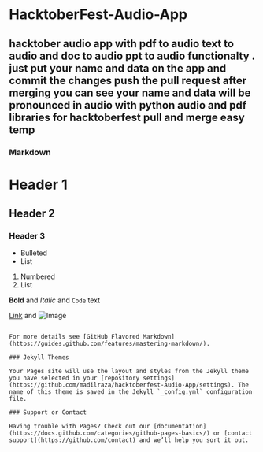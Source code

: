 # HacktoberFest-Audio-App 

## hacktober audio app with pdf to audio text to audio and doc to audio ppt to audio functionalty . just put your name and data on the app and commit the changes push the pull request after merging you can see your name and data will be pronounced in audio with python audio and pdf libraries for hacktoberfest pull and merge easy temp
### Markdown


# Header 1
## Header 2
### Header 3

- Bulleted
- List

1. Numbered
2. List

**Bold** and _Italic_ and `Code` text

[Link](url) and ![Image](src)
```

For more details see [GitHub Flavored Markdown](https://guides.github.com/features/mastering-markdown/).

### Jekyll Themes

Your Pages site will use the layout and styles from the Jekyll theme you have selected in your [repository settings](https://github.com/madilraza/hacktoberfest-Audio-App/settings). The name of this theme is saved in the Jekyll `_config.yml` configuration file.

### Support or Contact

Having trouble with Pages? Check out our [documentation](https://docs.github.com/categories/github-pages-basics/) or [contact support](https://github.com/contact) and we’ll help you sort it out.

